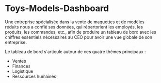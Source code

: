 # Toys-Models-Dashboard

Une entreprise spécialisée dans la vente de maquettes et de modèles réduits nous a confié ses données, qui répertorient les employés, les produits, les commandes, etc., afin de produire un tableau de bord avec les chiffres essentiels nécessaires au CEO pour avoir une vue globale de son entreprise. 

Le tableau de bord s'articule autour de ces quatre thèmes principaux :  

 - Ventes
- Finances
- Logistique
- Ressources humaines
